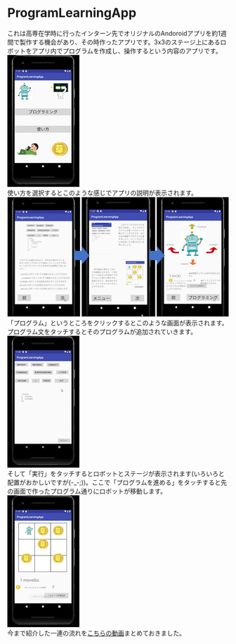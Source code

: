# ProgramLearningApp
これは高専在学時に行ったインターン先でオリジナルのAndoroidアプリを約1週間で製作する機会があり、その時作ったアプリです。3x3のステージ上にあるロボットをアプリ内でプログラムを作成し、操作するという内容のアプリです。  
![ホーム画面](https://github.com/robotty930/ProgramLearningApp/blob/master/image/Android%20Emulator%20-%20Pixel_2_API_30_5554%202020-06-29%2020-07-16_Moment.jpg)  
使い方を選択するとこのような感じでアプリの説明が表示されます。  
![説明画面](https://github.com/robotty930/ProgramLearningApp/blob/master/image/setumei.png)  
「プログラム」というところをクリックするとこのような画面が表示されます。プログラム文をタッチするとそのプログラムが追加されていきます。  
![プログラム画面](https://github.com/robotty930/ProgramLearningApp/blob/master/image/Android%20Emulator%20-%20Pixel_2_API_30_5554%202020-06-29%2020-07-16_Moment(6).jpg)  
そして「実行」をタッチするとロボットとステージが表示されます(いろいろと配置がおかしいですが(-_-;))。ここで「プログラムを進める」をタッチすると先の画面で作ったプログラム通りにロボットが移動します。  
![ステージ](https://github.com/robotty930/ProgramLearningApp/blob/master/image/Android%20Emulator%20-%20Pixel_2_API_30_5554%202020-06-29%2020-07-16_Moment(5).jpg)  
今まで紹介した一連の流れを[こちらの動画](https://youtu.be/Zt1ssJ1QE2E)まとめておきました。
